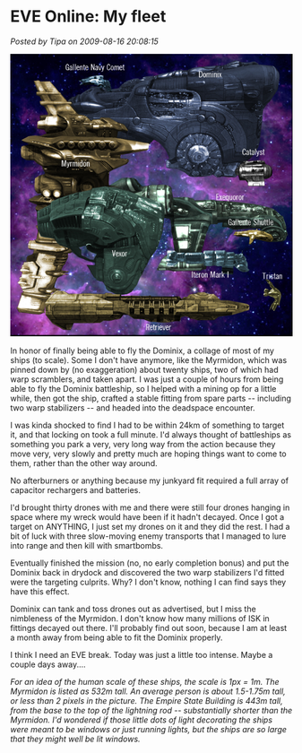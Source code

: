 # EVE Online: My fleet

*Posted by Tipa on 2009-08-16 20:08:15*

![Some of my ships from EVE Online](../../../uploads/2009/08/myfleet.jpg "Some of my ships from EVE Online")

In honor of finally being able to fly the Dominix, a collage of most of my ships (to scale). Some I don't have anymore, like the Myrmidon, which was pinned down by (no exaggeration) about twenty ships, two of which had warp scramblers, and taken apart. I was just a couple of hours from being able to fly the Dominix battleship, so I helped with a mining op for a little while, then got the ship, crafted a stable fitting from spare parts -- including two warp stabilizers -- and headed into the deadspace encounter.

I was kinda shocked to find I had to be within 24km of something to target it, and that locking on took a full minute. I'd always thought of battleships as something you park a very, very long way from the action because they move very, very slowly and pretty much are hoping things want to come to them, rather than the other way around.

No afterburners or anything because my junkyard fit required a full array of capacitor rechargers and batteries.

I'd brought thirty drones with me and there were still four drones hanging in space where my wreck would have been if it hadn't decayed. Once I got a target on ANYTHING, I just set my drones on it and they did the rest. I had a bit of luck with three slow-moving enemy transports that I managed to lure into range and then kill with smartbombs.

Eventually finished the mission (no, no early completion bonus) and put the Dominix back in drydock and discovered the two warp stabilizers I'd fitted were the targeting culprits. Why? I don't know, nothing I can find says they have this effect.

Dominix can tank and toss drones out as advertised, but I miss the nimbleness of the Myrmidon. I don't know how many millions of ISK in fittings decayed out there. I'll probably find out soon, because I am at least a month away from being able to fit the Dominix properly.

I think I need an EVE break. Today was just a little too intense. Maybe a couple days away....

*For an idea of the human scale of these ships, the scale is 1px = 1m. The Myrmidon is listed as 532m tall. An average person is about 1.5-1.75m tall, or less than 2 pixels in the picture. The Empire State Building is 443m tall, from the base to the top of the lightning rod -- substantially shorter than the Myrmidon. I'd wondered if those little dots of light decorating the ships were meant to be windows or just running lights, but the ships are so large that they might well be lit windows.*
